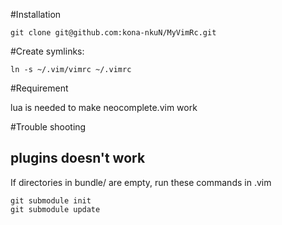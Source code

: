 #Installation

    git clone git@github.com:kona-nkuN/MyVimRc.git

#Create symlinks:

    ln -s ~/.vim/vimrc ~/.vimrc
#Requirement

lua is needed to make neocomplete.vim work

#Trouble shooting

## plugins doesn't work 
If directories in bundle/ are empty, run these commands in .vim

    git submodule init
    git submodule update

